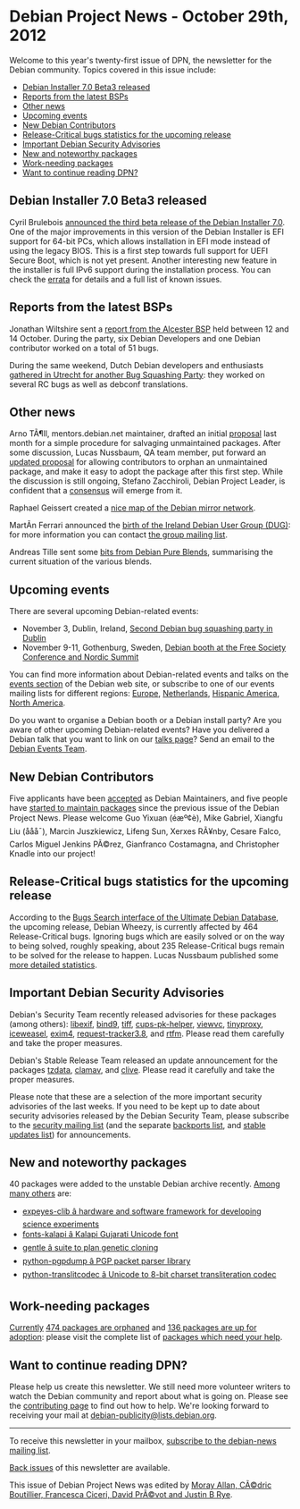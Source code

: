 
Debian Project News - October 29th, 2012
========================================


Welcome to this year's twenty-first issue of DPN, the newsletter for the Debian community. Topics covered in this issue include:


* [Debian Installer 7.0 Beta3 released](https://www.debian.org/News/weekly/2012/21/#d-ibeta3)
* [Reports from the latest BSPs](https://www.debian.org/News/weekly/2012/21/#bspreports)
* [Other news](https://www.debian.org/News/weekly/2012/21/#other)
* [Upcoming events](https://www.debian.org/News/weekly/2012/21/#events)
* [New Debian Contributors](https://www.debian.org/News/weekly/2012/21/#newcontributors)
* [Release-Critical bugs statistics for the upcoming release](https://www.debian.org/News/weekly/2012/21/#rcstats)
* [Important Debian Security Advisories](https://www.debian.org/News/weekly/2012/21/#dsa)
* [New and noteworthy packages](https://www.debian.org/News/weekly/2012/21/#nnwp)
* [Work-needing packages](https://www.debian.org/News/weekly/2012/21/#wnpp)
* [Want to continue reading DPN?](https://www.debian.org/News/weekly/2012/21/#continuedpn)


Debian Installer 7.0 Beta3 released
-----------------------------------



Cyril Brulebois
[announced
the third beta release of the Debian Installer 7.0](https://www.debian.org/devel/debian-installer/News/2012/20121018).
One of the major improvements in this version of the Debian Installer is
EFI support for 64-bit PCs, which allows installation in EFI mode
instead of using the legacy BIOS. This is a first step towards
full support for UEFI Secure Boot, which is not yet present.
Another interesting new feature in the installer is full IPv6 support
during the installation process.
You can check the
[errata](https://www.debian.org/devel/debian-installer/errata) for
details and a full list of known issues.



Reports from the latest BSPs
----------------------------



Jonathan Wiltshire sent a [report
from the Alcester BSP](https://lists.debian.org/334dc3a99b55eb8fe8e299dd04b5d28c@hogwarts.powdarrmonkey.net) held between 12 and 14 October.
During the party, six Debian Developers and one Debian contributor
worked on a total of 51 bugs.
  

During the same weekend, Dutch Debian developers and enthusiasts [gathered
in Utrecht for another Bug Squashing Party](https://lists.debian.org/debian-devel/2012/10/msg00312.html): they worked on several RC
bugs as well as debconf translations.



Other news
----------



Arno TÃ¶ll, mentors.debian.net maintainer, drafted an initial
[proposal](https://lists.debian.org/debian-devel/2012/09/msg00654.html)
last month for a simple procedure for salvaging unmaintained packages.
After some discussion, Lucas Nussbaum, QA team member, put forward an
[updated proposal](https://lists.debian.org/debian-devel/2012/10/msg00469.html)
for allowing contributors to orphan an unmaintained package, and make it easy
to adopt the package after this first step.
While the discussion is still ongoing, Stefano Zacchiroli, Debian Project Leader, is
confident that a
[consensus](https://lists.debian.org/debian-devel/2012/10/msg00575.html)
will emerge from it.




Raphael Geissert created a
[nice
map of the Debian mirror network](http://rgeissert.blogspot.it/2012/10/debian-mirrors-map.html).




MartÃ­n Ferrari announced the
[birth of the Ireland Debian User Group (DUG)](https://lists.debian.org/CAL60Pd9QbdK24T-3D135fDWQAQn9iPV+Y=_5QWtjx2LB6kEoNA@mail.gmail.com): for more information
you can contact [the
group mailing list](https://lists.debian.org/debian-dug-ie/).




Andreas Tille sent some [bits
from Debian Pure Blends](https://lists.debian.org/debian-devel-announce/2012/10/msg00008.html), summarising the current situation of the
various blends.



Upcoming events
---------------


There are several upcoming Debian-related events:


* November 3, Dublin, Ireland, [Second Debian bug squashing party in Dublin](https://wiki.debian.org/BSP/2012/11/ie/Dublin)
* November 9-11, Gothenburg, Sweden, [Debian booth at the Free Society Conference and Nordic Summit](https://www.debian.org/events/2012/1109-fscons)



You can find more information about Debian-related events and talks
on the [events section](https://www.debian.org/events) of the Debian web site,
or subscribe to one of our events mailing lists for different regions:
[Europe](https://lists.debian.org/debian-events-eu),
[Netherlands](https://lists.debian.org/debian-events-nl),
[Hispanic America](https://lists.debian.org/debian-events-ha),
[North America](https://lists.debian.org/debian-events-na).



Do you want to organise a Debian booth or a Debian install party?
Are you aware of other upcoming Debian-related events?
Have you delivered a Debian talk that you want to link on our
[talks page](https://www.debian.org/events/talks)?
Send an email to the [Debian Events Team](mailto:events@debian.org).



New Debian Contributors
-----------------------



Five applicants have been
[accepted](https://lists.debian.org/E1TR1V0-0001mD-HT@franck.debian.org)
 as Debian Maintainers, and
five people have [started
 to maintain packages](https://udd.debian.org/cgi-bin/new-maintainers.cgi) since the previous issue of the Debian
 Project News. Please welcome
Guo Yixuan (é­æº¢è­),
Mike Gabriel,
Xiangfu Liu (ååå¯),
Marcin Juszkiewicz,
Lifeng Sun,
Xerxes RÃ¥nby,
Cesare Falco,
Carlos Miguel Jenkins PÃ©rez,
Gianfranco Costamagna,
and
Christopher Knadle
 into our project!


Release-Critical bugs statistics for the upcoming release
---------------------------------------------------------



According to the [Bugs Search
interface of the Ultimate Debian Database](https://udd.debian.org/bugs.cgi), the upcoming release,
Debian Wheezy, is currently affected by 464 Release-Critical bugs.
Ignoring bugs which are easily solved or on the way to being solved,
roughly speaking, about 235 Release-Critical bugs remain to be solved
for the release to happen.
Lucas Nussbaum published some
[more
detailed statistics](http://www.lucas-nussbaum.net/blog/?p=734).



Important Debian Security Advisories
------------------------------------


Debian's Security Team recently released
 advisories for these packages (among others):
[libexif](https://www.debian.org/security/2012/dsa-2559),
[bind9](https://www.debian.org/security/2012/dsa-2560),
[tiff](https://www.debian.org/security/2012/dsa-2561),
[cups-pk-helper](https://www.debian.org/security/2012/dsa-2562),
[viewvc](https://www.debian.org/security/2012/dsa-2563),
[tinyproxy](https://www.debian.org/security/2012/dsa-2564),
[iceweasel](https://www.debian.org/security/2012/dsa-2565),
[exim4](https://www.debian.org/security/2012/dsa-2566),
[request-tracker3.8](https://www.debian.org/security/2012/dsa-2567), and
[rtfm](https://www.debian.org/security/2012/dsa-2568).
 Please read them carefully and take the proper measures.


Debian's Stable Release Team released an update announcement for the packages
[tzdata](https://lists.debian.org/debian-stable-announce/2012/10/msg00000.html),
[clamav](https://lists.debian.org/debian-stable-announce/2012/10/msg00001.html), and
[clive](https://lists.debian.org/debian-stable-announce/2012/10/msg00002.html).
 Please read it carefully and take the proper measures.


Please note that these are a selection of the more important security
advisories of the last weeks. If you need to be kept up to date about
security advisories released by the Debian Security Team, please
subscribe to the [security mailing
list](https://lists.debian.org/debian-security-announce/) (and the separate [backports
list](https://lists.debian.org/debian-backports-announce/), and [stable updates
list](https://lists.debian.org/debian-stable-announce/)) for announcements.



New and noteworthy packages
---------------------------



40 packages were added to the unstable Debian archive
recently.
[Among
many others](https://packages.debian.org/unstable/main/newpkg) are:



* [expeyes-clib â hardware and software framework for developing science experiments](https://packages.debian.org/unstable/main/expeyes-clib)
* [fonts-kalapi â Kalapi Gujarati Unicode font](https://packages.debian.org/unstable/main/fonts-kalapi)
* [gentle â suite to plan genetic cloning](https://packages.debian.org/unstable/main/gentle)
* [python-pgpdump â PGP packet parser library](https://packages.debian.org/unstable/main/python-pgpdump)
* [python-translitcodec â Unicode to 8-bit charset transliteration codec](https://packages.debian.org/unstable/main/python-translitcodec)


Work-needing packages
---------------------


[Currently](https://lists.debian.org/debian-devel/2012/10/msg00542.html) [474 packages are orphaned](https://www.debian.org/devel/wnpp/orphaned) and [136 packages are up for adoption](https://www.debian.org/devel/wnpp/rfa): please visit the complete list of [packages which need your help](https://www.debian.org/devel/wnpp/help_requested).


Want to continue reading DPN?
-----------------------------


Please help us create this newsletter. We still need more volunteer writers to watch the Debian community and report about what is going on. Please see the [contributing page](https://wiki.debian.org/ProjectNews/HowToContribute) to find out how to help. We're looking forward to receiving your mail at [debian-publicity@lists.debian.org](mailto:debian-publicity@lists.debian.org).




---



 To receive this newsletter in your mailbox, [subscribe to the debian-news mailing list](https://lists.debian.org/debian-news/).



[Back issues](https://www.debian.org/News/weekly/) of this newsletter are available.



This issue of Debian Project News was edited by [Moray Allan, CÃ©dric Boutillier, Francesca Ciceri, David PrÃ©vot and Justin B Rye](mailto:debian-publicity@lists.debian.org).





